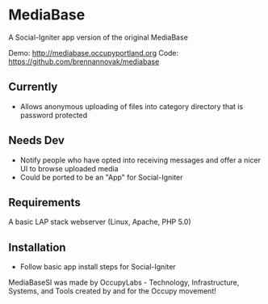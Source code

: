 MediaBase
==========

A Social-Igniter app version of the original MediaBase

Demo: http://mediabase.occupyportland.org
Code: https://github.com/brennannovak/mediabase

Currently
--------

   * Allows anonymous uploading of files into category directory that is password protected

Needs Dev
--------

   * Notify people who have opted into receiving messages and offer a nicer UI  to browse uploaded media 
   * Could be ported to be an "App" for Social-Igniter


Requirements
------------

A basic LAP stack webserver (Linux, Apache, PHP 5.0)

Installation
------------

* Follow basic app install steps for Social-Igniter


MediaBaseSI was made by OccupyLabs - Technology, Infrastructure, Systems, and Tools created by and for the Occupy movement!
